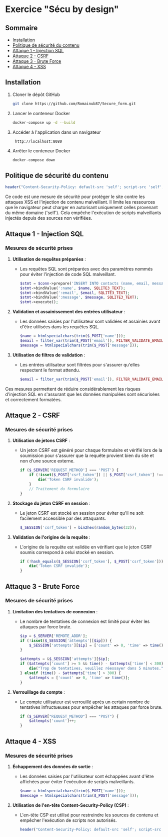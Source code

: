 # Exercice "Sécu by design"

## Sommaire
- [Installation](#installation)
- [Politique de sécurité du contenu](#politique-de-sécurité-du-contenu)
- [Attaque 1 - Injection SQL](#attaque-1---injection-sql)
- [Attaque 2 - CSRF](#attaque-2---csrf)
- [Attaque 3 - Brute Force](#attaque-3---brute-force)
- [Attaque 4 - XSS](#attaque-4---xss)

## Installation
1. Cloner le dépôt GitHub
   ```bash
   git clone https://github.com/Romainub87/Secure_form.git
    ```
   
2. Lancer le conteneur Docker
   ```bash
   docker-compose up -d --build
   ```
   
3. Accéder à l'application dans un navigateur
   ```
    http://localhost:8080
    ```
   
4. Arrêter le conteneur Docker
    ```bash
    docker-compose down
    ```

## Politique de sécurité du contenu
  ```php
  header("Content-Security-Policy: default-src 'self'; script-src 'self'; object-src 'none'; base-uri 'self';");
  ```
  Ce code est une mesure de sécurité pour protéger le site contre les attaques XSS et l'injection de contenu malveillant. Il limite les ressources que le navigateur peut charger en autorisant uniquement celles provenant du même domaine ('self'). Cela empêche l'exécution de scripts malveillants injectés depuis des sources non vérifiées.
  
## Attaque 1 - Injection SQL

### Mesures de sécurité prises

1. **Utilisation de requêtes préparées** :
    - Les requêtes SQL sont préparées avec des paramètres nommés pour éviter l'injection de code SQL malveillant.
      ```php
      $stmt = $conn->prepare('INSERT INTO contacts (name, email, message) VALUES (:name, :email, :message)');
      $stmt->bindValue(':name', $name, SQLITE3_TEXT);
      $stmt->bindValue(':email', $email, SQLITE3_TEXT);
      $stmt->bindValue(':message', $message, SQLITE3_TEXT);
      $stmt->execute();
      ```

2. **Validation et assainissement des entrées utilisateur** :
    - Les données saisies par l'utilisateur sont validées et assainies avant d'être utilisées dans les requêtes SQL.
      ```php
      $name = htmlspecialchars(trim($_POST['name']));
      $email = filter_var(trim($_POST['email']), FILTER_VALIDATE_EMAIL);
      $message = htmlspecialchars(trim($_POST['message']));
      ```

3. **Utilisation de filtres de validation** :
    - Les entrées utilisateur sont filtrées pour s'assurer qu'elles respectent le format attendu.
      ```php
      $email = filter_var(trim($_POST['email']), FILTER_VALIDATE_EMAIL);
      ```

Ces mesures permettent de réduire considérablement les risques d'injection SQL en s'assurant que les données manipulées sont sécurisées et correctement formatées.

## Attaque 2 - CSRF

### Mesures de sécurité prises

1. **Utilisation de jetons CSRF** :
    - Un jeton CSRF est généré pour chaque formulaire et vérifié lors de la soumission pour s'assurer que la requête provient bien du site et non d'une source externe.
      ```php
      if ($_SERVER['REQUEST_METHOD'] === 'POST') {
          if (!isset($_POST['csrf_token']) || $_POST['csrf_token'] !== $_SESSION['csrf_token']) {
              die('Token CSRF invalide');
          }
          // Traitement du formulaire
      }
      ```
      
2. **Stockage du jeton CSRF en session** :
    - Le jeton CSRF est stocké en session pour éviter qu'il ne soit facilement accessible par des attaquants.
      ```php
      $_SESSION['csrf_token'] = bin2hex(random_bytes(32));
      ```
      
3. **Validation de l'origine de la requête** :
    - L'origine de la requête est validée en vérifiant que le jeton CSRF soumis correspond à celui stocké en session.
      ```php
      if (!hash_equals($_SESSION['csrf_token'], $_POST['csrf_token'])) {
          die('Token CSRF invalide');
      }
      ```

## Attaque 3 - Brute Force

### Mesures de sécurité prises

1. **Limitation des tentatives de connexion** :
   - Le nombre de tentatives de connexion est limité pour éviter les attaques par force brute.
     ```php
     $ip = $_SERVER['REMOTE_ADDR'];
     if (!isset($_SESSION['attempts'][$ip])) {
         $_SESSION['attempts'][$ip] = ['count' => 0, 'time' => time()];
     }

     $attempts = &$_SESSION['attempts'][$ip];
     if ($attempts['count'] >= 5 && time() - $attempts['time'] < 300) {
         die("Trop de tentatives, veuillez réessayer dans 5 minutes.");
     } elseif (time() - $attempts['time'] > 300) {
         $attempts = ['count' => 0, 'time' => time()];
     }
     ```

2. **Verrouillage du compte** :
   - Le compte utilisateur est verrouillé après un certain nombre de tentatives infructueuses pour empêcher les attaques par force brute.
     ```php
     if ($_SERVER["REQUEST_METHOD"] === "POST") {
         $attempts['count']++;
     }
     ```
     
## Attaque 4 - XSS

### Mesures de sécurité prises

1. **Échappement des données de sortie** :
   - Les données saisies par l'utilisateur sont échappées avant d'être affichées pour éviter l'exécution de scripts malveillants.
     ```php
     $name = htmlspecialchars(trim($_POST['name']));
     $message = htmlspecialchars(trim($_POST['message']));
     ```

2. **Utilisation de l'en-tête Content-Security-Policy (CSP)** :
   - L'en-tête CSP est utilisé pour restreindre les sources de contenu et empêcher l'exécution de scripts non autorisés.
     ```php
     header("Content-Security-Policy: default-src 'self'; script-src 'self'; object-src 'none'; base-uri 'self';");
     ```
